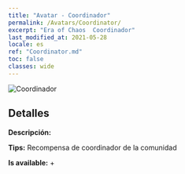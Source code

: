 ```yaml
---
title: "Avatar - Coordinador"
permalink: /Avatars/Coordinator/
excerpt: "Era of Chaos  Coordinador"
last_modified_at: 2021-05-28
locale: es
ref: "Coordinator.md"
toc: false
classes: wide
---
```

 ![Coordinador](/images/a/avatarFrame_15.png)

## Detalles

 **Descripción:**  

 **Tips:** Recompensa de coordinador de la comunidad 

 **Is available:**  + 

